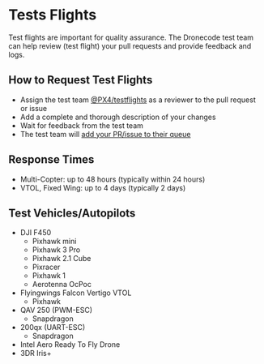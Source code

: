 # Tests Flights

Test flights are important for quality assurance. The Dronecode test team can help review (test flight) your pull requests and provide feedback and logs.

## How to Request Test Flights

* Assign the test team [@PX4/testflights](https://github.com/orgs/PX4/teams/testflights) as a reviewer to the pull request or issue
* Add a complete and thorough description of your changes
* Wait for feedback from the test team
* The test team will [add your PR/issue to their queue](https://github.com/PX4/Firmware/projects/18)

## Response Times

* Multi-Copter: up to 48 hours (typically within 24 hours)
* VTOL, Fixed Wing: up to 4 days (typically 2 days)

## Test Vehicles/Autopilots

* DJI F450
  * Pixhawk mini
  * Pixhawk 3 Pro
  * Pixhawk 2.1 Cube
  * Pixracer
  * Pixhawk 1
  * Aerotenna OcPoc
* Flyingwings Falcon Vertigo VTOL
  * Pixhawk
* QAV 250 (PWM-ESC)
  * Snapdragon 
* 200qx (UART-ESC)
  * Snapdragon 
* Intel Aero Ready To Fly Drone
* 3DR Iris+